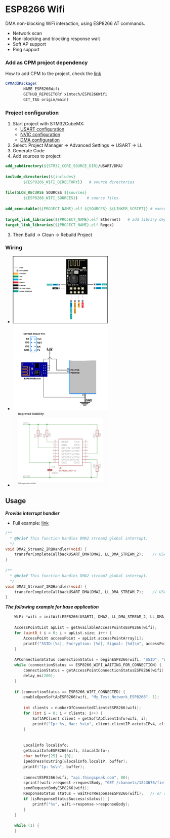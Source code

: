 # ESP8266 Wifi

DMA non-blocking WiFi interaction, using ESP8266 AT commands.

- Network scan
- Non-blocking and blocking response wait
- Soft AP support
- Ping support

### Add as CPM project dependency

How to add CPM to the project, check the [link](https://github.com/cpm-cmake/CPM.cmake)

```cmake
CPMAddPackage(
        NAME ESP8266Wifi
        GITHUB_REPOSITORY ximtech/ESP8266Wifi
        GIT_TAG origin/main)
```

### Project configuration

1. Start project with STM32CubeMX:
    * [USART configuration](https://github.com/ximtech/ESP8266WiFi/blob/main/example/config_base.PNG)
    * [NVIC configuration](https://github.com/ximtech/ESP8266WiFi/blob/main/example/config_nvic.PNG)
    * [DMA configuration](https://github.com/ximtech/ESP8266WiFi/blob/main/example/config_dma.PNG)
2. Select: Project Manager -> Advanced Settings -> USART -> LL
3. Generate Code
4. Add sources to project:

```cmake
add_subdirectory(${STM32_CORE_SOURCE_DIR}/USART/DMA)

include_directories(${includes}
        ${ESP8266_WIFI_DIRECTORY})   # source directories

file(GLOB_RECURSE SOURCES ${sources}
        ${ESP8266_WIFI_SOURCES})    # source files

add_executable(${PROJECT_NAME}.elf ${SOURCES} ${LINKER_SCRIPT}) # executable declaration should be before libraries

target_link_libraries(${PROJECT_NAME}.elf Ethernet)   # add library dependencies to project
target_link_libraries(${PROJECT_NAME}.elf Regex) 
```

3. Then Build -> Clean -> Rebuild Project

### Wiring

- <img src="https://github.com/ximtech/ESP8266WiFi/blob/main/example/pinout.PNG" alt="image" width="300"/>
- <img src="https://github.com/ximtech/ESP8266WiFi/blob/main/example/wiring.PNG" alt="image" width="300"/>
- <img src="https://github.com/ximtech/ESP8266WiFi/blob/main/example/wiring_2.PNG" alt="image" width="300"/>

## Usage

***Provide interrupt handler***

- Full example: [link](https://github.com/ximtech/ESP8266WiFi/blob/main/example/stm32f4xx_it.c)

```c
/**
  * @brief This function handles DMA2 stream2 global interrupt.
  */
void DMA2_Stream2_IRQHandler(void) {
    transferCompleteCallbackUSART_DMA(DMA2, LL_DMA_STREAM_2);    // USART1_RX
}

/**
  * @brief This function handles DMA2 stream7 global interrupt.
  */
void DMA2_Stream7_IRQHandler(void) {
    transferCompleteCallbackUSART_DMA(DMA2, LL_DMA_STREAM_7);    // USART1_TX
}
```

***The following example for base application***
```c
    WiFi *wifi = initWifiESP8266(USART1, DMA2, LL_DMA_STREAM_2, LL_DMA_STREAM_7, 2000, 1000);

    AccessPointList apList = getAvailableAccessPointsESP8266(wifi);
    for (uint8_t i = 0; i < apList.size; i++) {
        AccessPoint accessPoint = apList.accessPointArray[i];
        printf("SSID:[%s], Encryption: [%d], Signal: [%d]\n", accessPoint.ssid, accessPoint.encryption, accessPoint.signalStrength);
    }

    APConnectionStatus connectionStatus = beginESP8266(wifi, "SSID", "WIFI_PASSWORD");
    while (connectionStatus == ESP8266_WIFI_WAITING_FOR_CONNECTION) {
        connectionStatus = getAccessPointConnectionStatusESP8266(wifi);
        delay_ms(200);
    }

    if (connectionStatus == ESP8266_WIFI_CONNECTED) {
        enableOpenSoftApESP8266(wifi, "My_Test_Network_ESP8266", 1);

        int clients = numberOfConnectedClientsESP8266(wifi);
        for (int i = 0; i < clients; i++) {
            SoftAPClient client = getSoftApClientInfo(wifi, i);
            printf("Ip: %s, Mac: %s\n", client.clientIP.octetsIPv4, client.clientMac.octets);
        }


        LocalInfo localInfo;
        getLocalInfoESP8266(wifi, &localInfo);
        char buffer[25] = {0};
        ipAddressToString(&localInfo.localIP, buffer);
        printf("Ip: %s\n", buffer);

        connectESP8266(wifi, "api.thingspeak.com", 80);
        sprintf(wifi->request->requestBody, "GET /channels/1243676/fields/1.json?results=%d", 10);
        sendRequestBodyESP8266(wifi);
        ResponseStatus status = waitForResponseESP8266(wifi);   // or check status with non-blocking readResponseESP8266()
        if (isResponseStatusSuccess(status)) {
            printf("%s", wifi->response->responseBody);
        }
    }

    while (1) {
    }
```
